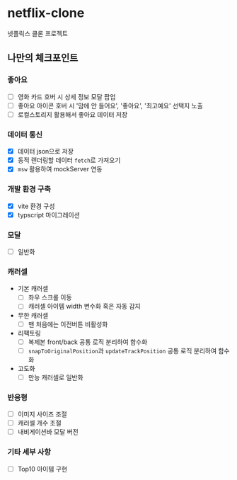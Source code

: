 # netflix-clone

넷플릭스 클론 프로젝트

## 나만의 체크포인트

### 좋아요

- [ ] 영화 카드 호버 시 상세 정보 모달 팝업
- [ ] 좋아요 아이콘 호버 시 '맘에 안 들어요', '좋아요', '최고예요' 선택지 노출
- [ ] 로컬스토리지 활용해서 좋아요 데이터 저장

### 데이터 통신

- [x] 데이터 json으로 저장
- [x] 동적 렌더링할 데이터 `fetch`로 가져오기
- [x] `msw` 활용하여 mockServer 연동

### 개발 환경 구축

- [x] vite 환경 구성
- [x] typscript 마이그레이션

### 모달

- [ ] 일반화

### 캐러셀

- 기본 캐러셀
  - [ ] 좌우 스크롤 이동
  - [ ] 캐러셀 아이템 width 변수화 혹은 자동 감지
- 무한 캐러셀
  - [ ] 맨 처음에는 이전버튼 비활성화
- 리팩토링
  - [ ] 복제본 front/back 공통 로직 분리하여 함수화
  - [ ] `snapToOriginalPosition`과 `updateTrackPosition` 공통 로직 분리하여 함수화
- 고도화
  - [ ] 만능 캐러셀로 일반화

### 반응형

- [ ] 이미지 사이즈 조절
- [ ] 캐러셀 개수 조절
- [ ] 내비게이션바 모달 버전

### 기타 세부 사항

- [ ] Top10 아이템 구현
